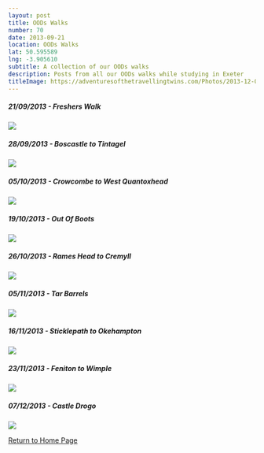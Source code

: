 ```yaml
---
layout: post
title: OODs Walks
number: 70
date: 2013-09-21
location: OODs Walks
lat: 50.595589
lng: -3.905610
subtitle: A collection of our OODs walks
description: Posts from all our OODs walks while studying in Exeter
titleImage: https://adventuresofthetravellingtwins.com/Photos/2013-12-07-CastleDrogo/4.jpg
---
```


<h5>21/09/2013 - Freshers Walk</h5>
<a target="_blank" href="https://adventuresofthetravellingtwins.com/subposts/FresherWalk"><img src="https://adventuresofthetravellingtwins.com/Photos/2013-09-21-Freshers/cover-min.JPG" class="image3"></a>

<h5>28/09/2013 - Boscastle to Tintagel</h5>
<a target="_blank" href="https://adventuresofthetravellingtwins.com/subposts/BoscastleToTintagel"><img src="https://adventuresofthetravellingtwins.com/Photos/2013-10-02-BoscastleToTintagel/cover-min.JPG" class="image3"></a>

<h5>05/10/2013 - Crowcombe to West Quantoxhead</h5>
<a target="_blank" href="https://adventuresofthetravellingtwins.com/subposts/CrowcombeToWestQuantoxhead"><img src="https://adventuresofthetravellingtwins.com/Photos/2013-10-05-CrowcombeToWestQuantoxhead/cover-min.JPG" class="image3"></a>

<h5>19/10/2013 - Out Of Boots</h5>
<a target="_blank" href="https://adventuresofthetravellingtwins.com/subposts/OutOfBoots"><img src="https://adventuresofthetravellingtwins.com/Photos/2013-10-19-OutOfBoots/cover-min.JPG" class="image3"></a>

<h5>26/10/2013 - Rames Head to Cremyll</h5>
<a target="_blank" href="https://adventuresofthetravellingtwins.com/subposts/RamesHeadToCremyll"><img src="https://adventuresofthetravellingtwins.com/Photos/2013-10-26-RamesHeadToCremyll/cover-min.JPG" class="image3"></a>

<h5>05/11/2013 - Tar Barrels</h5>
<a target="_blank" href="https://adventuresofthetravellingtwins.com/subposts/TarBarrels"><img src="https://adventuresofthetravellingtwins.com/Photos/2013-11-05-TarBarrels/cover-min.JPG" class="image3"></a>

<h5>16/11/2013 - Sticklepath to Okehampton</h5>
<a target="_blank" href="https://adventuresofthetravellingtwins.com/subposts/SticklepathToOkehampton"><img src="https://adventuresofthetravellingtwins.com/Photos/2013-11-16-SticklepathToOkehampton/cover-min.JPG" class="image3"></a>

<h5>23/11/2013 -  Feniton to Wimple</h5>
<a target="_blank" href="https://adventuresofthetravellingtwins.com/subposts/FenitonToWimple"><img src="https://adventuresofthetravellingtwins.com/Photos/2013-11-23-FenitonToWimple/cover-min.jpg" class="image3"></a>

<h5>07/12/2013 - Castle Drogo</h5>
<a target="_blank" href="https://adventuresofthetravellingtwins.com/subposts/CastleDrogo"><img src="https://adventuresofthetravellingtwins.com/Photos/2013-12-07-CastleDrogo/4.jpg" class="image3"></a>

<a href="https://adventuresofthetravellingtwins.com/">Return to Home Page</a>
